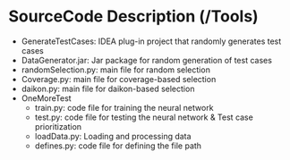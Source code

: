 # SourceCode Description (/Tools)
- GenerateTestCases: IDEA plug-in project that randomly generates test cases
- DataGenerator.jar: Jar package for random generation of test cases
- randomSelection.py: main file for random selection
- Coverage.py: main file for coverage-based selection
- daikon.py: main file for daikon-based selection
- OneMoreTest
    - train.py: code file for training the neural network
    - test.py: code file for testing the neural network & Test case prioritization
    - loadData.py: Loading and processing data
    - defines.py: code file for defining the file path